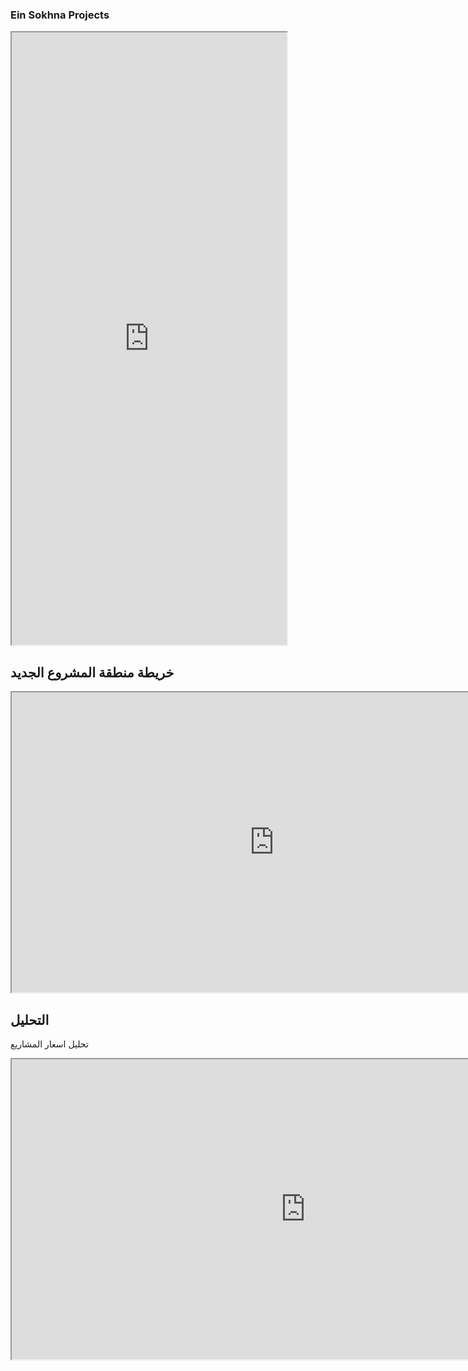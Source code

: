 ### Ein Sokhna Projects
<iframe src="https://docs.google.com/spreadsheets/d/1fZUQb8USx_2UvKAhWl6D3uMI6ega1YYEves3wXCxxog/edit#gid=0" width="440" height="980></iframe>

## Map
<iframe src="https://www.google.com/maps/d/embed?mid=1tf2QF4gb3HtwodAP9akl8tg7KmQNZMTH" width="640" height="480"></iframe>

## خريطة منطقة المشروع الجديد
<iframe src="https://nour-rabea.github.io/leaflet-map-simple/" width="840" height="480"></iframe>

## التحليل
تحليل اسعار المشاريع
<iframe src="https://nour-rabea.github.io/chartjs-bar./" width="940" height="480"></iframe>
